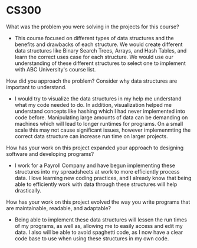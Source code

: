 # CS300

What was the problem you were solving in the projects for this course?
- This course focused on different types of data structures and the benefits and drawbacks of each structure. We would create different data structures like Binary Search Trees, Arrays, and Hash Tables, and learn the correct uses case for each structure. We would use our understanding of these different structures to select one to implement with ABC University's course list. 

How did you approach the problem? Consider why data structures are important to understand.
- I would try to visualize the data structures in my help me understand what my code needed to do. In addition, visualization helped me understand concepts like hashing which I had never implemented into code before. Manipulating large amounts of data can be demanding on machines which will lead to longer runtimes for programs. On a small scale this may not cause significant issues, however implemenmting the correct data structure can increase run time on larger projects. 

How has your work on this project expanded your approach to designing software and developing programs?
- I work for a Payroll Company and have begun implementing these structures into my spreadsheets at work to more efficiently process data. I love learning new coding practices, and I already know that being able to efficiently work with data through these structures will help drastically. 

How has your work on this project evolved the way you write programs that are maintainable, readable, and adaptable?
- Being able to implement these data structures will lessen the run times of my programs, as well as, allowing me to easily access and edit my data. I also will be able to avoid spaghetti code, as I now have a clear code base to use when using these structures in my own code.
